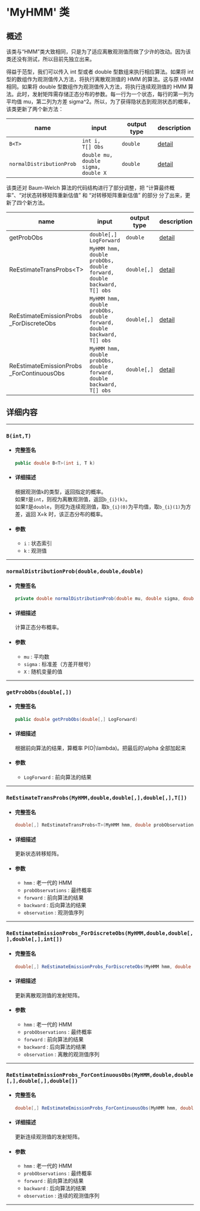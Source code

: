 # 'MyHMM' 类

## 概述

该类与“HMM”类大致相同，只是为了适应离散观测值而做了少许的改动。因为该类还没有测试，所以目前先独立出来。

得益于范型，我们可以传入 int 型或者 double 型数组来执行相应算法。如果将 int 型的数组作为观测值传入方法，将执行离散观测值的 HMM 的算法。这与原 HMM 相同。如果将 double 型数组作为观测值传入方法，将执行连续观测值的 HMM 算法。此时，发射矩阵需存储正态分布的参数。每一行为一个状态，每行的第一列为平均值 mu，第二列为方差 sigma^2。所以，为了获得隐状态到观测状态的概率，该类更新了两个新方法：

| name                     | input                                         | output type | description         |
| ------------------------ | --------------------------------------------- | ----------- | ------------------- |
| `B<T>`                   | `int i,`<br>`T[] Obs`                         | `double`    | [detail](#method-1) |
| `normalDistributionProb` | `double mu,`<br>`double sigma,`<br>`double X` | `double`    | [detail](#method-2) |

该类还对 Baum-Welch 算法的代码结构进行了部分调整，把 “计算最终概率”、“对状态转移矩阵重新估值” 和 “对转移矩阵重新估值” 的部分 分了出来，更新了四个新方法。

| name                                          | input                                                                                     | output type | description         |
| --------------------------------------------- | ----------------------------------------------------------------------------------------- | ----------- | ------------------- |
| getProbObs                                    | `double[,] LogForward`                                                                    | `double`    | [detail](#method-3) |
| ReEstimateTransProbs\<T>                      | `MyHMM hmm,`<br>`double probObs,`<br>`double forward,`<br>`double backward,`<br>`T[] obs` | `double[,]` | [detail](#method-4) |
| ReEstimateEmissionProbs<br>\_ForDiscreteObs   | `MyHMM hmm,`<br>`double probObs,`<br>`double forward,`<br>`double backward,`<br>`T[] obs` | `double[,]` | [detail](#method-5) |
| ReEstimateEmissionProbs<br>\_ForContinuousObs | `MyHMM hmm,`<br>`double probObs,`<br>`double forward,`<br>`double backward,`<br>`T[] obs` | `double[,]` | [detail](#method-6) |

## 详细内容

---

### <code id="method-1">B(int,T)</code>

- #### 完整签名
  ```csharp
  public double B<T>(int i, T k)
  ```
- #### 详细描述
  根据观测值`k`的类型，返回指定的概率。  
  如果`T`是`int`，则视为离散观测值，返回`b_{i}(k)`。  
  如果`T`是`double`，则视为连续观测值，取`b_{i}(0)`为平均值，取`b_{i}(1)`为方差，返回 X=k 时，该正态分布的概率。
- #### 参数
  - `i` : 状态索引
  - `k` : 观测值

---

### <code id="method-2">normalDistributionProb(double,double,double)</code>

- #### 完整签名
  ```csharp
  private double normalDistributionProb(double mu, double sigma, double X)
  ```
- #### 详细描述
  计算正态分布概率。
- #### 参数
  - `mu` : 平均数
  - `sigma` : 标准差（方差开根号）
  - `X` : 随机变量的值

---

### <code id="method-3">getProbObs(double[,])</code>

- #### 完整签名
  ```csharp
  public double getProbObs(double[,] LogForward)
  ```
- #### 详细描述
  根据前向算法的结果，算概率 P(O|\lambda)。把最后的\alpha 全部加起来
- #### 参数
  - `LogForward` : 前向算法的结果

---

### <code id="method-4">ReEstimateTransProbs(MyHMM,double,double[,],double[,],T[])</code>

- #### 完整签名
  ```csharp
  double[,] ReEstimateTransProbs<T>(MyHMM hmm, double probObservations, double[,] forward, double[,] backward, T[] observation)
  ```
- #### 详细描述
  更新状态转移矩阵。
- #### 参数
  - `hmm` : 老一代的 HMM
  - `probObservations` : 最终概率
  - `forward` : 前向算法的结果
  - `backward` : 后向算法的结果
  - `observation` : 观测值序列

---

### <code id="method-5">ReEstimateEmissionProbs_ForDiscreteObs(MyHMM,double,double[,],double[,],int[])</code>

- #### 完整签名
  ```csharp
  double[,] ReEstimateEmissionProbs_ForDiscreteObs(MyHMM hmm, double probObservations, double[,] forward, double[,] backward, int[] observation)
  ```
- #### 详细描述
  更新离散观测值的发射矩阵。
- #### 参数
  - `hmm` : 老一代的 HMM
  - `probObservations` : 最终概率
  - `forward` : 前向算法的结果
  - `backward` : 后向算法的结果
  - `observation` : 离散的观测值序列

---

### <code id="method-6">ReEstimateEmissionProbs_ForContinuousObs(MyHMM,double,double[,],double[,],double[])</code>

- #### 完整签名
  ```csharp
  double[,] ReEstimateEmissionProbs_ForContinuousObs(MyHMM hmm, double probObservations, double[,] forward, double[,] backward, double[] observation)
  ```
- #### 详细描述
  更新连续观测值的发射矩阵。
- #### 参数
  - `hmm` : 老一代的 HMM
  - `probObservations` : 最终概率
  - `forward` : 前向算法的结果
  - `backward` : 后向算法的结果
  - `observation` : 连续的观测值序列

---
